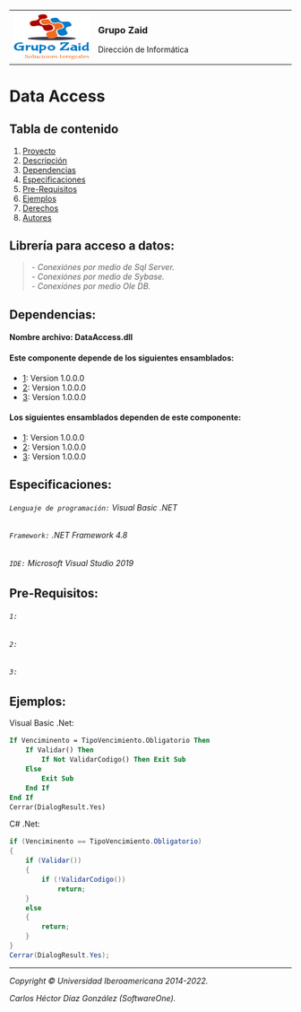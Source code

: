 <table border=0 width=100%>
  <tr>
    <td width=30%>
      <img width="200px" height="80px" src="https://github.com/GrupoZaid/GrupoZaid/blob/main/Logo.png" align="right" alt="Logo Ibero" />
    </td>
    <td width=70%>
      <h3 align="left">Grupo Zaid</h3>
      <p align="left">Dirección de Informática</p>   
    </td>      
  </tr>
</table>

<a name="inicio"></a>
# Data Access

## Tabla de contenido
1. [Proyecto](#inicio)
2. [Descripción](#descripcion)
3. [Dependencias](#dependencias)
4. [Especificaciones](#especificaciones)
5. [Pre-Requisitos](#pre-requisitos)
6. [Ejemplos](#ejemplos)
7. [Derechos](#derechos)
8. [Autores](#autores)

<a name="descripcion"></a>
## Librería para acceso a datos:
> _- Conexiónes por medio de Sql Server._  
> _- Conexiónes por medio de Sybase._  
> _- Conexiónes por medio Ole DB._  

<a name="dependencias"></a>
## Dependencias:
#### Nombre archivo: DataAccess.dll
#### Este componente depende de los siguientes ensamblados:
* [1](https://example.com): Version 1.0.0.0
* [2](https://example.com): Version 1.0.0.0
* [3](https://example.com): Version 1.0.0.0

#### Los siguientes ensamblados dependen de este componente:
* [1](https://example.com): Version 1.0.0.0
* [2](https://example.com): Version 1.0.0.0
* [3](https://example.com): Version 1.0.0.0

<a name="especificaciones"></a>
## Especificaciones:
###### `Lenguaje de programación:` Visual Basic .NET
###### `Framework:` .NET Framework 4.8
###### `IDE:` Microsoft Visual Studio 2019

<a name="pre-requisitos"></a>
## Pre-Requisitos:
###### `1:` 
###### `2:` 
###### `3:` 

<a name="ejemplos"></a>
## Ejemplos:
Visual Basic .Net:
```vb
If Venciminento = TipoVencimiento.Obligatorio Then
	If Validar() Then
		If Not ValidarCodigo() Then Exit Sub
	Else
		Exit Sub
	End If
End If
Cerrar(DialogResult.Yes)
```
C# .Net:
```csharp
if (Venciminento == TipoVencimiento.Obligatorio)
{
	if (Validar())
	{
		if (!ValidarCodigo())
			return;
	}
	else
	{
		return;
	}
}
Cerrar(DialogResult.Yes);
```
-----
<a name="derechos"></a>
*Copyright © Universidad Iberoamericana 2014-2022.*

<a name="autores"></a>
*Carlos Héctor Díaz González (SoftwareOne).*
